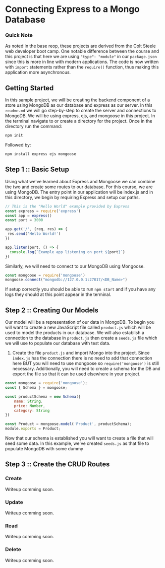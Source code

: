 # Connecting Express to a Mongo Database
### Quick Note
As noted in the base reop, these projects are derived from the Colt Steele web developer boot camp. One notable difference between the course and this project is that here we are using `"type": "module"` in our `package.json` since this is more in line with modern applications. The code is now written with `import` statements rather than the `require()` function, thus making this application more asynchronous. 

## Getting Started
In this sample project, we will be creating the backend component of a store using MongoDB as our database and express as our server. In this `readme.md` we will go step-by-step to create the server and connections to MongoDB. We will be using express, ejs, and mongoose in this project. In the terminal navigate to or create a directory for the project. Once in the directory run the command:
```Bash
npm init
``` 
Followed by:
```Bash
npm install express ejs mongoose
```

## Step 1 :: Basic Setup
Using what we've learned about Express and Mongoose we can combine the two and create some routes to our database. For this course, we are using MongoDB.
The entry point in our application will be index.js and in this directory, we begin by requiring Express and setup our paths. 


```JavaScript
// This is the "Hello World" example provided by Express
const express = require('express')
const app = express()
const port = 3000

app.get('/', (req, res) => {
 res.send('Hello World!')
})

app.listen(port, () => {
  console.log(`Example app listening on port ${port}`)
})
```

Similarly, we will need to connect to our MongoDB using Mongoose.
```JavaScript
const mongoose = require('mongoose')
mongoose.connect("mongodb://127.0.0.1:27017/<DB_Name>")
```

If setup correctly you should be able to run `npm start` and if you have any logs they should at this point appear in the terminal.

## Step 2 :: Creating Our Models
Our model will be a representation of our data in MongoDB. To begin you will want to create a new JavaScript file called `product.js` which will be used to model the products in our database. We will also establish a connection to the database in `product.js` then create a `seeds.js` file which we will use to populate our database with test data.
1. Create the file `product.js` and import Mongo into the project. Since `index.js` has the connection there is no need to add that connection here BUT you will need to use mongoose so `require('mongoose')` is still necessary. Additionally, you will need to create a schema for the DB and export the file so that it can be used elsewhere in your project. 

```JavaScript
const mongoose = require('mongoose');
const { Schema } = mongoose;

const productSchema = new Schema({
    name: String,
    price: Number,
    category: String
})

const Product = mongoose.model('Product', productSchema);
module.exports = Product;
```
Now that our schema is established you will want to create a file that will seed some data. In this example, we've created `seeds.js` as that file to populate MongoDB with some dummy

## Step 3 :: Create the CRUD Routes
### Create
Writeup comming soon.
### Update
Writeup comming soon.
### Read
Writeup comming soon.
### Delete
Writeup comming soon.

